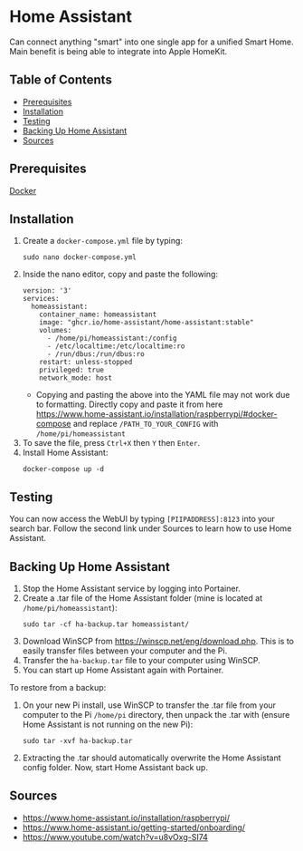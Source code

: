 # Home Assistant

Can connect anything "smart" into one single app for a unified Smart Home. Main benefit is being able to integrate into Apple HomeKit.

## Table of Contents

- [Prerequisites](#prerequisites)
- [Installation](#installation)
- [Testing](#testing)
- [Backing Up Home Assistant](#backing-up-home-assistant)
- [Sources](#sources)

## Prerequisites

[Docker](/Pi-Guide/Docker.md)

## Installation

1. Create a `docker-compose.yml` file by typing:
   ```
   sudo nano docker-compose.yml
   ```
2. Inside the nano editor, copy and paste the following:
   ```
   version: '3'
   services:
     homeassistant:
       container_name: homeassistant
       image: "ghcr.io/home-assistant/home-assistant:stable"
       volumes:
         - /home/pi/homeassistant:/config
         - /etc/localtime:/etc/localtime:ro
         - /run/dbus:/run/dbus:ro
       restart: unless-stopped
       privileged: true
       network_mode: host
   ```
   - Copying and pasting the above into the YAML file may not work due to formatting. Directly copy and paste it from here https://www.home-assistant.io/installation/raspberrypi/#docker-compose and replace `/PATH_TO_YOUR_CONFIG` with `/home/pi/homeassistant`
3. To save the file, press `Ctrl+X` then `Y` then `Enter`.
4. Install Home Assistant:
   ```
   docker-compose up -d
   ```

## Testing

You can now access the WebUI by typing `[PIIPADDRESS]:8123` into your search bar. Follow the second link under Sources to learn how to use Home Assistant.

## Backing Up Home Assistant

1. Stop the Home Assistant service by logging into Portainer.
2. Create a .tar file of the Home Assistant folder (mine is located at `/home/pi/homeassistant`):
   ```
   sudo tar -cf ha-backup.tar homeassistant/
   ```
3. Download WinSCP from https://winscp.net/eng/download.php. This is to easily transfer files between your computer and the Pi.
4. Transfer the `ha-backup.tar` file to your computer using WinSCP.
5. You can start up Home Assistant again with Portainer.
<!-- -->

To restore from a backup:

1. On your new Pi install, use WinSCP to transfer the .tar file from your computer to the Pi `/home/pi` directory, then unpack the .tar with (ensure Home Assistant is not running on the new Pi):
   ```
   sudo tar -xvf ha-backup.tar
   ```
2. Extracting the .tar should automatically overwrite the Home Assistant config folder. Now, start Home Assistant back up.

## Sources

- https://www.home-assistant.io/installation/raspberrypi/
- https://www.home-assistant.io/getting-started/onboarding/
- https://www.youtube.com/watch?v=u8vOxg-SI74
